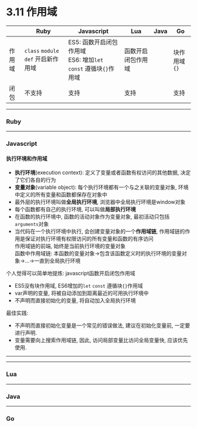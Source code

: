 # 3.11 作用域

|        | Ruby                                | Javascript                                                         | Lua                | Java | Go           |
|--------|-------------------------------------|--------------------------------------------------------------------|--------------------|------|--------------|
| 作用域 | `class` `module` `def` 开启新作用域 | ES5: 函数开启闭包作用域<br>ES6: 增加`let` `const` 遵循块`{}`作用域 | 函数开启闭包作用域 |      | 块作用域`{}` |
| 闭包   | 不支持                              | 支持                                                               | 支持               |      | 支持         |

---

### Ruby

---

### Javascript

#### 执行环境和作用域

* **执行环境**(execution context): 定义了变量或者函数有权访问的其他数据, 决定了它们各自的行为
* **变量对象**(variable object): 每个执行环境都有一个与之关联的变量对象, 环境中定义的所有变量和函数都保存在对象中
* 最外层的执行环境叫做**全局执行环境**, 浏览器中全局执行环境是window对象
* 每个函数都有自己的执行环境, 可以叫做**局部执行环境**
* 在函数的执行环境中, 函数的活动对象作为变量对象, 最初活动只包括`arguments`对象
* 当代码在一个执行环境中执行, 会创建变量对象的一个**作用域链**, 作用域链的作用是保证对执行环境有权限访问的所有变量和函数的有序访问  
  作用域链的前端, 始终是当前执行环境的变量对象  
  函数中作用域链: 本函数的变量对象->包含该函数定义时的执行环境的变量对象->...->一直到全局执行环境

个人觉得可以简单地提炼: javascript函数开启闭包作用域

* ES5没有块作用域, ES6增加的`let` `const` 遵循块`{}`作用域
* var声明的变量, 将被自动添加到距离最近的可用执行环境中
* 不声明而直接初始化的变量, 将自动加入全局执行环境

最佳实践:

* 不声明而直接初始化变量是一个常见的错误做法, 建议在初始化变量前, 一定要进行声明.
* 变量需要向上搜索作用域链, 因此, 访问局部变量比访问全局变量快, 应该优先使用.

---

---

### Lua

---

### Java

---

### Go

